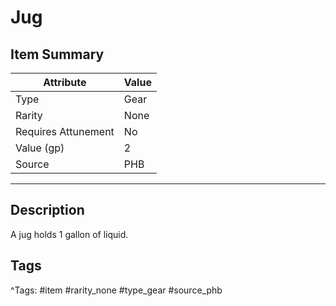 # Jug

## Item Summary

| Attribute            | Value                        |
|----------------------|------------------------------|
| Type                 | Gear |
| Rarity               | None             |
| Requires Attunement  | No                |
| Value (gp)           | 2    |
| Source               | PHB |

---

## Description

A jug holds 1 gallon of liquid.

## Tags

^Tags: #item #rarity_none #type_gear #source_phb